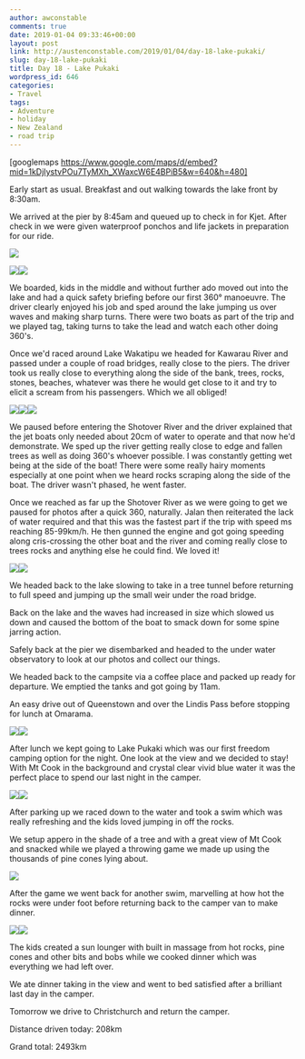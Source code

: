 ```yaml
---
author: awconstable
comments: true
date: 2019-01-04 09:33:46+00:00
layout: post
link: http://austenconstable.com/2019/01/04/day-18-lake-pukaki/
slug: day-18-lake-pukaki
title: Day 18 - Lake Pukaki
wordpress_id: 646
categories:
- Travel
tags:
- Adventure
- holiday
- New Zealand
- road trip
---
```


[googlemaps https://www.google.com/maps/d/embed?mid=1kDjIystvPOu7TyMXh_XWaxcW6E4BPiB5&w=640&h=480]

Early start as usual. Breakfast and out walking towards the lake front by 8:30am.

We arrived at the pier by 8:45am and queued up to check in for Kjet. After check in we were given waterproof ponchos and life jackets in preparation for our ride.

![](//)

![](https://austenconstable.files.wordpress.com/2019/01/img_3406.jpg)![](https://austenconstable.files.wordpress.com/2019/01/img_3409.jpg)

We boarded, kids in the middle and without further ado moved out into the lake and had a quick safety briefing before our first 360° manoeuvre. The driver clearly enjoyed his job and sped around the lake jumping us over waves and making sharp turns. There were two boats as part of the trip and we played tag, taking turns to take the lead and watch each other doing 360's.

Once we'd raced around Lake Wakatipu we headed for Kawarau River and passed under a couple of road bridges, really close to the piers. The driver took us really close to everything along the side of the bank, trees, rocks, stones, beaches, whatever was there he would get close to it and try to elicit a scream from his passengers. Which we all obliged!

![](https://austenconstable.files.wordpress.com/2019/01/img_3417.jpg)![](https://austenconstable.files.wordpress.com/2019/01/img_3412.jpg)![](https://austenconstable.files.wordpress.com/2019/01/img_3418.jpg)

We paused before entering the Shotover River and the driver explained that the jet boats only needed about 20cm of water to operate and that now he'd demonstrate. We sped up the river getting really close to edge and fallen trees as well as doing 360's whoever possible. I was constantly getting wet being at the side of the boat! There were some really hairy moments especially at one point when we heard rocks scraping along the side of the boat. The driver wasn't phased, he went faster.

Once we reached as far up the Shotover River as we were going to get we paused for photos after a quick 360, naturally. Jalan then reiterated the lack of water required and that this was the fastest part if the trip with speed ms reaching 85-99km/h. He then gunned the engine and got going speeding along cris-crossing the other boat and the river and coming really close to trees rocks and anything else he could find. We loved it!

![](https://austenconstable.files.wordpress.com/2019/01/img_3426.jpg)![](https://austenconstable.files.wordpress.com/2019/01/img_3420.jpg)

We headed back to the lake slowing to take in a tree tunnel before returning to full speed and jumping up the small weir under the road bridge.

Back on the lake and the waves had increased in size which slowed us down and caused the bottom of the boat to smack down for some spine jarring action.

Safely back at the pier we disembarked and headed to the under water observatory to look at our photos and collect our things.

We headed back to the campsite via a coffee place and packed up ready for departure. We emptied the tanks and got going by 11am.

An easy drive out of Queenstown and over the Lindis Pass before stopping for lunch at Omarama.

![](https://austenconstable.files.wordpress.com/2019/01/img_3436.jpg)![](https://austenconstable.files.wordpress.com/2019/01/img_3434.jpg)

After lunch we kept going to Lake Pukaki which was our first freedom camping option for the night. One look at the view and we decided to stay! With Mt Cook in the background and crystal clear vivid blue water it was the perfect place to spend our last night in the camper.

![](https://austenconstable.files.wordpress.com/2019/01/img_3441.jpg)![](https://austenconstable.files.wordpress.com/2019/01/img_3444.jpg)

After parking up we raced down to the water and took a swim which was really refreshing and the kids loved jumping in off the rocks.

We setup appero in the shade of a tree and with a great view of Mt Cook and snacked while we played a throwing game we made up using the thousands of pine cones lying about.

![](https://austenconstable.files.wordpress.com/2019/01/img_3450.jpg)

After the game we went back for another swim, marvelling at how hot the rocks were under foot before returning back to the camper van to make dinner.

![](https://austenconstable.files.wordpress.com/2019/01/img_3463.jpg)![](https://austenconstable.files.wordpress.com/2019/01/img_3461.jpg)

The kids created a sun lounger with built in massage from hot rocks, pine cones and other bits and bobs while we cooked dinner which was everything we had left over.

We ate dinner taking in the view and went to bed satisfied after a brilliant last day in the camper.

Tomorrow we drive to Christchurch and return the camper.

Distance driven today: 208km

Grand total: 2493km
